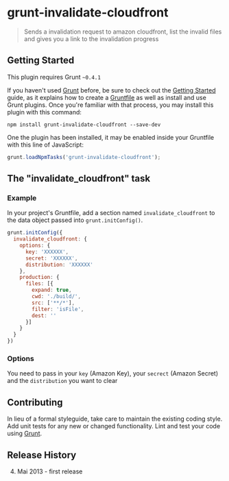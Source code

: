 # grunt-invalidate-cloudfront

> Sends a invalidation request to amazon cloudfront, list the invalid files and gives you a link to the invalidation progress

## Getting Started
This plugin requires Grunt `~0.4.1`

If you haven't used [Grunt](http://gruntjs.com/) before, be sure to check out the [Getting Started](http://gruntjs.com/getting-started) guide, as it explains how to create a [Gruntfile](http://gruntjs.com/sample-gruntfile) as well as install and use Grunt plugins. Once you're familiar with that process, you may install this plugin with this command:

```shell
npm install grunt-invalidate-cloudfront --save-dev
```

One the plugin has been installed, it may be enabled inside your Gruntfile with this line of JavaScript:

```js
grunt.loadNpmTasks('grunt-invalidate-cloudfront');
```

## The "invalidate_cloudfront" task

### Example
In your project's Gruntfile, add a section named `invalidate_cloudfront` to the data object passed into `grunt.initConfig()`.

```js
grunt.initConfig({
  invalidate_cloudfront: {
    options: {
      key: 'XXXXXX',
      secret: 'XXXXXX',
      distribution: 'XXXXXX'
    },
    production: {
      files: [{
        expand: true,
        cwd: './build/',
        src: ['**/*'],
        filter: 'isFile',
        dest: ''
      }]
    }
  }
})
```

### Options
You need to pass in your ```key``` (Amazon Key), your ```secrect``` (Amazon Secret) and the ```distribution``` you want to clear


## Contributing
In lieu of a formal styleguide, take care to maintain the existing coding style. Add unit tests for any new or changed functionality. Lint and test your code using [Grunt](http://gruntjs.com/).

## Release History
04. Mai 2013 - first release
